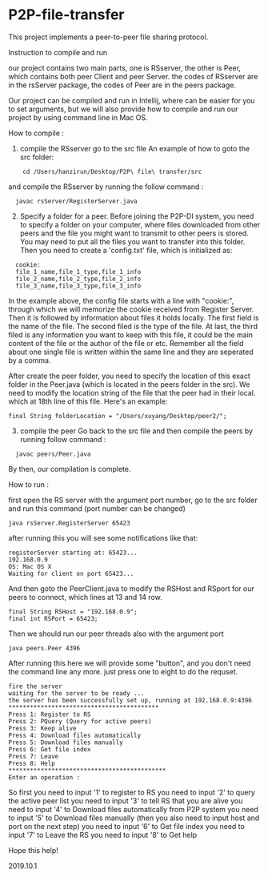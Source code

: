 # P2P-file-transfer

This project implements a peer-to-peer file sharing protocol.

Instruction to compile and run

our project contains two main parts, one is RSserver, the other is Peer, which contains both peer Client and peer Server.
the codes of RSserver are in the rsServer package, the codes of Peer are in the peers package.


Our project can be compiled and run in Intellij, where can be easier for you to set arguments, but we will also provide how to compile and run our project by using command line in Mac OS.


How to compile : 

1. compile the RSserver
go to the src file 
An example of how to goto the src folder:
```
    cd /Users/hanzirun/Desktop/P2P\ file\ transfer/src
```
    
and compile the RSserver by running the follow command : 
```
  javac rsServer/RegisterServer.java
```
2. Specify a folder for a peer.
Before joining the P2P-DI system, you need to specify a folder on your computer, where files
downloaded from other peers and the file you might want to transmit to other peers is stored.
You may need to put all the files you want to transfer into this folder. Then you need to create a 'config.txt' file, which is initialized as:
```
  cookie:
  file_1_name,file_1_type,file_1_info
  file_2_name,file_2_type,file_2_info
  file_3_name,file_3_type,file_3_info
```
In the example above, the config file starts with a line with "cookie:", through which we will memorize the cookie received from Register Server. Then it is followed by information about files it holds locally. The first field is the name of the file. The second filed is the type of the file. At last, the third filed is any information you want to keep with this file, it could be the main content of the file or the author of the file or etc. Remember all the field about one single file is written within the same line and they are seperated by a comma.
  
After create the peer folder, you need to specify the location of this exact folder in the Peer.java (which is located in the peers folder in the src). We need to modify the location string of the file that the peer had in their local. which at 18th line of this file. Here's an example:
 ```
 final String folderLocation = "/Users/xuyang/Desktop/peer2/";
```
 3. compile the peer
 Go back to the src file and then compile the peers by running follow command :
```
  javac peers/Peer.java
```
By then, our compilation is complete.


How to run :

first open the RS server with the argument port number, go to the src folder and run this command (port number can be changed)

```
java rsServer.RegisterServer 65423
```

after running this you will see some notifications like that: 

```
registerServer starting at: 65423...
192.168.0.9
OS: Mac OS X
Waiting for client on port 65423...
```


And then goto the PeerClient.java to modify the RSHost and RSport for our peers to connect, which lines at 13 and 14 row.
```
final String RSHost = "192.168.0.9";
final int RSPort = 65423;
```

Then we should run our peer threads also with the argument port

```
java peers.Peer 4396
```

After running this here we will provide some "button", and you don't need the command line any more. just press one to eight to do the requset.

```
fire the server
waiting for the server to be ready ...
the server has been successfully set up, running at 192.168.0.9:4396
******************************************
Press 1: Register to RS
Press 2: PQuery (Query for active peers)
Press 3: Keep alive
Press 4: Download files automatically
Press 5: Download files manually
Press 6: Get file index
Press 7: Leave
Press 8: Help
********************************************
Enter an operation :
```



So first you need to input '1' to register to RS
you need to input '2' to query the active peer list
you need to input '3' to tell RS that you are alive
you need to input '4' to Download files automatically from P2P system
you need to input '5' to Download files manually (then you also need to input host and port on the next step)
you need to input '6' to Get file index
you need to input '7' to Leave the RS
you need to input '8' to Get help


Hope this help! 

2019.10.1
